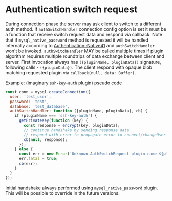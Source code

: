 # Authentication switch request

During connection phase the server may ask client to switch to a different auth method.
If `authSwitchHandler` connection config option is set it must be a function that receive
switch request data and respond via callback. Note that if `mysql_native_password` method is
requested it will be handled internally according to [Authentication::Native41]( https://dev.mysql.com/doc/internals/en/secure-password-authentication.html#packet-Authentication::Native41) and
`authSwitchHandler` won't be invoked. `authSwitchHandler` MAY be called multiple times if
plugin algorithm requires multiple roundtrips of data exchange between client and server.
First invocation always has `({pluginName, pluginData})` signature, following calls - `({pluginData})`.
The client respond with opaque blob matching requested plugin via `callback(null, data: Buffer)`.

Example: (imaginary `ssh-key-auth` plugin) pseudo code

```js
const conn = mysql.createConnection({
  user: 'test_user',
  password: 'test',
  database: 'test_database',
  authSwitchHandler: function ({pluginName, pluginData}, cb) {
    if (pluginName === 'ssh-key-auth') {
      getPrivateKey(function (key) {
        const response = encrypt(key, pluginData);
        // continue handshake by sending response data
        // respond with error to propagate error to connect/changeUser handlers
        cb(null, response);
      });
    } else {
      const err = new Error(`Unknown AuthSwitchRequest plugin name ${pluginName}`);
      err.fatal = true;
      cb(err);
    }
  }
});
```

Initial handshake always performed using `mysql_native_password` plugin. This will be possible to override in the future versions.

